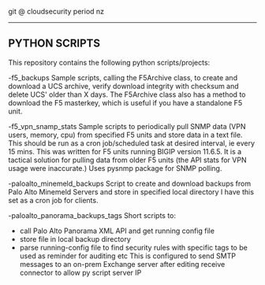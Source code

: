 git @ cloudsecurity period nz

--------------
PYTHON SCRIPTS
--------------

This repository contains the following python scripts/projects:

-f5_backups
Sample scripts, calling the F5Archive class, to create and download a UCS archive,
verify download integrity with checksum and delete UCS' older than X days.
The F5Archive class also has a method to download the F5 masterkey, which is useful if you have a standalone F5 unit.


-f5_vpn_snamp_stats
Sample scripts to periodically pull SNMP data (VPN users, memory, cpu) from
specified F5 units and store data in a text file.
This should be run as a cron job/scheduled task at desired interval, ie every 15 mins.
This was written for F5 units running BIGIP version 11.6.5. It is a tactical solution
for pulling data from older F5 units (the API stats for VPN usage were inaccurate.)
Uses pysnmp package for SNMP polling.

-paloalto_minemeld_backups
Script to create and download backups from Palo Alto Minemeld Servers 
and store in specified local directory
I have this set as a cron job for clients.

-paloalto_panorama_backups_tags
Short scripts to:
- call Palo Alto Panorama XML API and get running config file
- store file in local backup directory
- parse running-config file to find security rules with specific tags
to be used as reminder for auditing etc
This is configured to send SMTP messages to an on-prem Exchange server after
editing receive connector to allow py script server IP 

